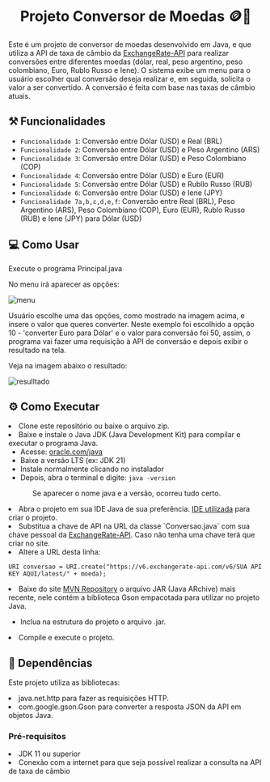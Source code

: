 <h1 align="center"> Projeto Conversor de Moedas 🪙💱</h1>

<p>
  Este é um projeto de conversor de moedas desenvolvido em Java, e que utiliza a API de taxa de câmbio da <a href="https://www.exchangerate-api.com/">ExchangeRate-API</a> para realizar conversões entre diferentes moedas (dólar, real, peso argentino, peso colombiano, Euro, Rublo Russo e Iene).
  O sistema exibe um menu para o usuário escolher qual conversão deseja realizar e, em seguida, solicita o valor a ser convertido. A conversão é feita com base nas taxas de câmbio atuais.
</p>

<h2>⚒️ Funcionalidades</h2>

- `Funcionalidade 1`: Conversão entre Dólar (USD) e Real (BRL)
- `Funcionalidade 2`: Conversão entre Dólar (USD) e Peso Argentino (ARS)
- `Funcionalidade 3`: Conversão entre Dólar (USD) e Peso Colombiano (COP)
- `Funcionalidade 4`: Conversão entre Dólar (USD) e Euro (EUR)
- `Funcionalidade 5`: Conversão entre Dólar (USD) e Rubllo Russo (RUB)
- `Funcionalidade 6`: Conversão entre Dólar (USD) e Iene (JPY)
- `Funcionalidade 7a,b,c,d,e,f`: Conversão entre Real (BRL), Peso Argentino (ARS), Peso Colombiano (COP), Euro (EUR), Rublo Russo (RUB) e Iene (JPY) para Dólar (USD)

<h2>💻 Como Usar</h2>
 <p>Execute o programa Principal.java </p>
<p>No menu irá aparecer as opções:</p>

![menu](https://github.com/user-attachments/assets/77628ddf-79b3-4078-8359-19183fa93edf)


<p>Usuário escolhe uma das opções, como mostrado na imagem acima, e insere o valor que queres converter. Neste exemplo foi escolhido a opção 10 - 'converter Euro para Dólar' e o valor para conversão foi 50, assim,
  o programa vai fazer uma requisição à API de conversão e depois exibir o resultado na tela.</p>
  <p>Veja na imagem abaixo o resultado:</p>
  
![resulltado](https://github.com/user-attachments/assets/bccc174d-0d33-4fb5-9fc5-489e59ed3472)


<h2>⚙️ Como Executar</h2>
<li>Clone este repositório ou baixe o arquivo zip.</li>
<li>
  Baixe e instale o Java JDK (Java Development Kit) para compilar e executar o programa Java.
  <ul>
    <li>Acesse: <a href="https://www.oracle.com/java/technologies/javase-downloads.html">oracle.com/java</a></li>
    <li>Baixe a versão LTS (ex: JDK 21)</li>
    <li>Instale normalmente clicando no instalador</li>
    <li>Depois, abra o terminal e digite: <code>java -version</code></li>
    <ul>
      Se aparecer o nome java e a versão, ocorreu tudo certo.
    </ul>
  </ul>
</li>
<li>Abra o projeto em sua IDE Java de sua preferência. <a href="https://www.jetbrains.com/pt-br/idea/">IDE utilizada</a> para criar o projeto.</li>
<li>Substitua a chave de API na URL da classe `Conversao.java` com sua chave pessoal da <a href="https://www.exchangerate-api.com/">ExchangeRate-API</a>. Caso não tenha uma chave terá que criar no site.</li>
<li>Altere a URL desta linha: 

`URI conversao = URI.create("https://v6.exchangerate-api.com/v6/SUA API KEY AQUI/latest/" + moeda);`
</li>
<li>Baixe do site <a href="https://mvnrepository.com/artifact/com.google.code.gson/gson">MVN Repository</a> o arquivo JAR (Java ARchive) mais recente, nele contém a biblioteca Gson empacotada para utilizar no projeto Java.</li>
  <ul>
    <li>Inclua na estrutura do projeto o arquivo .jar.</li>
  </ul>
<li>Compile e execute o projeto.</li>

<h2>🔡 Dependências</h2>
<p>Este projeto utiliza as bibliotecas:</p>

<li>java.net.http para fazer as requisições HTTP.</li>
<li>com.google.gson.Gson para converter a resposta JSON da API em objetos Java.</li>

<h3>Pré-requisitos</h3>
<li>JDK 11 ou superior</li>
<li>Conexão com a internet para que seja possível realizar a consulta na API de taxa de câmbio</li>

